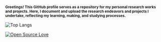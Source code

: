 <small><strong>Greetings! This GitHub profile serves as a repository for my personal research works and projects. Here, I document and upload the research endeavors and projects I undertake, reflecting my learning, making, and studying processes.</strong></small>

![Top Langs](https://github-readme-stats.vercel.app/api/top-langs/?username=Mixtre&hide_progress=true&theme=radical&hide_border=true)

[![Open Source Love](https://badges.frapsoft.com/os/v1/open-source.png?v=103)](https://github.com/ellerbrock/open-source-badges/)
